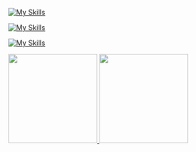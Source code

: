 
[![My Skills](https://go-skill-icons.vercel.app/api/icons?i=js,ts,nodejs,bun,go)](https://aungphyo.dev)

[![My Skills](https://go-skill-icons.vercel.app/api/icons?i=react,nextjs,expo,redux,zustand,threejs)](https://aungphyo.dev)

[![My Skills](https://go-skill-icons.vercel.app/api/icons?i=drizzle,typeorm,express,nestjs,mongodb,postgres)](https://aungphyo.dev)


<div>
  <a href="https://github.com/theaungphyo">
  <img height="180em" src="https://github-readme-stats.vercel.app/api?username=theaungphyo&count_private=true&theme=vue-dark&show_icons=true"/>
  <img height="180em" src="https://github-readme-stats.vercel.app/api/top-langs/?username=theaungphyo&layout=compact&langs_count=10&theme=vue-dark"/>
</div>
